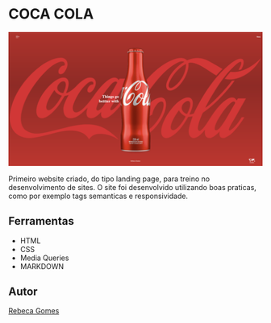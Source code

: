 # COCA COLA
![](./img/preview-cola-coca.png)

Primeiro website criado, do tipo landing page, para treino no desenvolvimento de sites.
O site foi desenvolvido utilizando boas praticas, como por exemplo tags semanticas e responsividade.

## Ferramentas
* HTML
* CSS
* Media Queries
* MARKDOWN

## Autor
[Rebeca Gomes](<https://github.com/rebeca0605>)